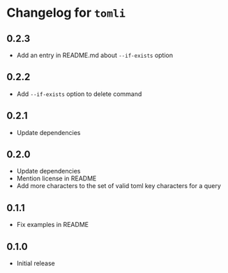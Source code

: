 # Changelog for `tomli`

## 0.2.3

* Add an entry in README.md about `--if-exists` option

## 0.2.2

* Add `--if-exists` option to delete command

## 0.2.1

* Update dependencies

## 0.2.0

* Update dependencies
* Mention license in README
* Add more characters to the set of valid toml key characters for a query

## 0.1.1

* Fix examples in README

## 0.1.0

* Initial release
